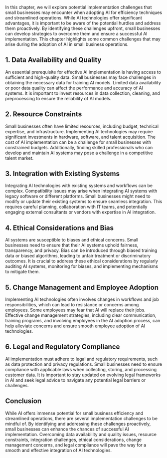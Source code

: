
In this chapter, we will explore potential implementation challenges that small businesses may encounter when adopting AI for efficiency techniques and streamlined operations. While AI technologies offer significant advantages, it is important to be aware of the potential hurdles and address them proactively. By identifying these challenges upfront, small businesses can develop strategies to overcome them and ensure a successful AI implementation. This chapter highlights some common challenges that may arise during the adoption of AI in small business operations.

**1. Data Availability and Quality**
------------------------------------

An essential prerequisite for effective AI implementation is having access to sufficient and high-quality data. Small businesses may face challenges in obtaining the necessary data for training AI models. Limited data availability or poor data quality can affect the performance and accuracy of AI systems. It is important to invest resources in data collection, cleaning, and preprocessing to ensure the reliability of AI models.

**2. Resource Constraints**
---------------------------

Small businesses often have limited resources, including budget, technical expertise, and infrastructure. Implementing AI technologies may require significant investments in hardware, software, and talent acquisition. The cost of AI implementation can be a challenge for small businesses with constrained budgets. Additionally, finding skilled professionals who can develop and maintain AI systems may pose a challenge in a competitive talent market.

**3. Integration with Existing Systems**
----------------------------------------

Integrating AI technologies with existing systems and workflows can be complex. Compatibility issues may arise when integrating AI systems with legacy software or different platforms. Small businesses might need to modify or update their existing systems to ensure seamless integration. This requires careful planning, collaboration with IT teams, and potentially engaging external consultants or vendors with expertise in AI integration.

**4. Ethical Considerations and Bias**
--------------------------------------

AI systems are susceptible to biases and ethical concerns. Small businesses need to ensure that their AI systems uphold fairness, transparency, and privacy. Bias can be introduced through biased training data or biased algorithms, leading to unfair treatment or discriminatory outcomes. It is crucial to address these ethical considerations by regularly auditing AI systems, monitoring for biases, and implementing mechanisms to mitigate them.

**5. Change Management and Employee Adoption**
----------------------------------------------

Implementing AI technologies often involves changes in workflows and job responsibilities, which can lead to resistance or concerns among employees. Some employees may fear that AI will replace their jobs. Effective change management strategies, including clear communication, training programs, and involving employees in the AI adoption process, can help alleviate concerns and ensure smooth employee adoption of AI technologies.

**6. Legal and Regulatory Compliance**
--------------------------------------

AI implementation must adhere to legal and regulatory requirements, such as data protection and privacy regulations. Small businesses need to ensure compliance with applicable laws when collecting, storing, and processing customer data. It is important to stay updated on evolving legal frameworks in AI and seek legal advice to navigate any potential legal barriers or challenges.

**Conclusion**
--------------

While AI offers immense potential for small business efficiency and streamlined operations, there are several implementation challenges to be mindful of. By identifying and addressing these challenges proactively, small businesses can enhance the chances of successful AI implementation. Overcoming data availability and quality issues, resource constraints, integration challenges, ethical considerations, change management concerns, and legal compliance will pave the way for a smooth and effective integration of AI technologies.
